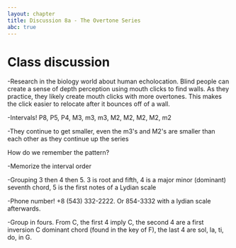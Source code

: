 ```yaml
---
layout: chapter
title: Discussion 8a - The Overtone Series
abc: true
---
```


# Class discussion

-Research in the biology world about human echolocation. Blind people can create a sense of depth perception using mouth clicks to find walls. As they practice, they likely create mouth clicks with more overtones. This makes the click easier to relocate after it bounces off of a wall.

-Intervals! P8, P5, P4, M3, m3, m3, M2, M2, M2, M2, m2

-They continue to get smaller, even the m3's and M2's are smaller than each other as they continue up the series

How do we remember the pattern?

-Memorize the interval order

-Grouping 3 then 4 then 5. 3 is root and fifth, 4 is a major minor (dominant) seventh chord, 5 is the first notes of a Lydian scale

-Phone number! +8 (543) 332-2222. Or 854-3332 with a lydian scale afterwards.

-Group in fours. From C, the first 4 imply C, the second 4 are a first inversion C dominant chord (found in the key of F), the last 4 are sol, la, ti, do, in G.

